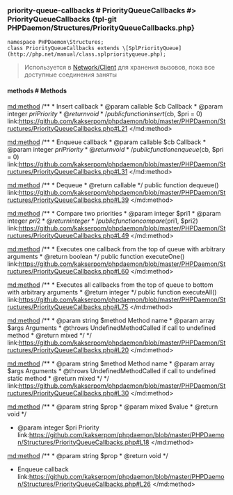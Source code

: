 ### priority-queue-callbacks # PriorityQueueCallbacks #> PriorityQueueCallbacks {tpl-git PHPDaemon/Structures/PriorityQueueCallbacks.php}

```php:p
namespace PHPDaemon\Structures;
class PriorityQueueCallbacks extends \[SplPriorityQueue](http://php.net/manual/class.splpriorityqueue.php);
```

> Используется в [Network/Client](#network/client) для хранения вызовов, пока все доступные соединения заняты

<!-- include-namespace path="\PHPDaemon\Structures\PriorityQueueCallbacks" level="" access="" -->
#### methods # Methods

<md:method>
/**
	 * Insert callback
	 * @param  callable $cb  Callback
	 * @param  integer  $pri Priority
	 * @return void
	 */
public function insert($cb, $pri = 0)
link:https://github.com/kakserpom/phpdaemon/blob/master/PHPDaemon/Structures/PriorityQueueCallbacks.php#L21
</md:method>

<md:method>
/**
	 * Enqueue callback
	 * @param  callable $cb  Callback
	 * @param  integer  $pri Priority
	 * @return void
	 */
public function enqueue($cb, $pri = 0)
link:https://github.com/kakserpom/phpdaemon/blob/master/PHPDaemon/Structures/PriorityQueueCallbacks.php#L31
</md:method>

<md:method>
/**
	 * Dequeue
	 * @return callable
	 */
public function dequeue()
link:https://github.com/kakserpom/phpdaemon/blob/master/PHPDaemon/Structures/PriorityQueueCallbacks.php#L39
</md:method>

<md:method>
/**
	 * Compare two priorities
	 * @param  integer $pri1
	 * @param  integer $pri2
	 * @return integer
	 */
public function compare($pri1, $pri2)
link:https://github.com/kakserpom/phpdaemon/blob/master/PHPDaemon/Structures/PriorityQueueCallbacks.php#L49
</md:method>

<md:method>
/**
	 * Executes one callback from the top of queue with arbitrary arguments
	 * @return boolean
	 */
public function executeOne()
link:https://github.com/kakserpom/phpdaemon/blob/master/PHPDaemon/Structures/PriorityQueueCallbacks.php#L60
</md:method>

<md:method>
/**
	 * Executes all callbacks from the top of queue to bottom with arbitrary arguments
	 * @return integer
	 */
public function executeAll()
link:https://github.com/kakserpom/phpdaemon/blob/master/PHPDaemon/Structures/PriorityQueueCallbacks.php#L75
</md:method>

<md:method>
/**
	 * @param  string $method Method name
	 * @param  array  $args   Arguments
	 * @throws UndefinedMethodCalled if call to undefined method
	 * @return mixed
	 */
*/
link:https://github.com/kakserpom/phpdaemon/blob/master/PHPDaemon/Structures/PriorityQueueCallbacks.php#L20
</md:method>

<md:method>
/**
	 * @param  string $method Method name
	 * @param  array  $args   Arguments
	 * @throws UndefinedMethodCalled if call to undefined static method
	 * @return mixed
	 */
*/
link:https://github.com/kakserpom/phpdaemon/blob/master/PHPDaemon/Structures/PriorityQueueCallbacks.php#L30
</md:method>

<md:method>
/**
	 * @param  string $prop
	 * @param  mixed  $value
	 * @return void
	 */
* @param  integer  $pri Priority
link:https://github.com/kakserpom/phpdaemon/blob/master/PHPDaemon/Structures/PriorityQueueCallbacks.php#L18
</md:method>

<md:method>
/**
	 * @param  string $prop
	 * @return void
	 */
* Enqueue callback
link:https://github.com/kakserpom/phpdaemon/blob/master/PHPDaemon/Structures/PriorityQueueCallbacks.php#L26
</md:method>

<div class="clearboth"></div>


<!--/ include-namespace -->
